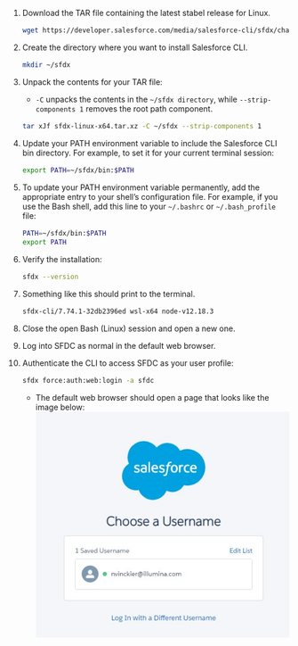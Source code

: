 1. Download the TAR file containing the latest stabel release for Linux.  
    ```bash
    wget https://developer.salesforce.com/media/salesforce-cli/sfdx/channels/stable/sfdx-linux-x64.tar.xz
    ```  
  
1. Create the directory where you want to install Salesforce CLI.  

    ```bash
    mkdir ~/sfdx
    ```
  
1. Unpack the contents for your TAR file:  
    * `-C` unpacks the contents in the `~/sfdx directory`, while `--strip-components 1` removes the root path component.  
    ```bash
    tar xJf sfdx-linux-x64.tar.xz -C ~/sfdx --strip-components 1
    ```  
  
1. Update your PATH environment variable to include the Salesforce CLI bin directory. For example, to set it for your current terminal session:  
    ```bash
    export PATH=~/sfdx/bin:$PATH
    ```  
  
1. To update your PATH environment variable permanently, add the appropriate entry to your shell’s configuration file. For example, if you use the Bash shell, add this line to your `~/.bashrc` or `~/.bash_profile` file:  
    ```bash
    PATH=~/sfdx/bin:$PATH
    export PATH
    ```  
  
1. Verify the installation:  
    ```bash
    sfdx --version
    ```  
1. Something like this should print to the terminal.  
    ```bash
    sfdx-cli/7.74.1-32db2396ed wsl-x64 node-v12.18.3
    ```  
  
1. Close the open Bash (Linux) session and open a new one.  
  
1. Log into SFDC as normal in the default web browser.  
  
1. Authenticate the CLI to access SFDC as your user profile:  
    ```bash
    sfdx force:auth:web:login -a sfdc
    ```
    * The default web browser should open a page that looks like the image below:  
    ![](./images/auth.jpg)

